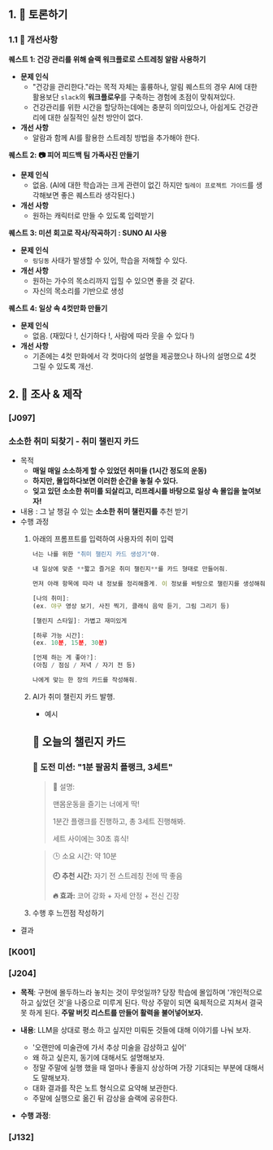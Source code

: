 ## 1. 🔵 토론하기

### 1.1 🧩 개선사항

**퀘스트 1: 건강 관리를 위해 슬랙 워크플로로 스트레칭 알람 사용하기**

- **문제 인식**
  - "건강을 관리한다."라는 목적 자체는 훌륭하나, 알림 퀘스트의 경우 AI에 대한 활용보단 `slack`의 **워크플로우**를 구축하는 경험에 초점이 맞춰져있다.
  - 건강관리를 위한 시간을 할당하는데에는 충분히 의미있으나, 아쉽게도 건강관리에 대한 실질적인 실천 방안이 없다.
- **개선 사항**
  - 알람과 함께 AI를 활용한 스트레칭 방법을 추가해야 한다.

**퀘스트 2: 📷 피어 피드백 팀 가족사진 만들기**

- **문제 인식**
  - 없음. (AI에 대한 학습과는 크게 관련이 없긴 하지만 `릴레이 프로젝트 가이드`를 생각해보면 좋은 퀘스트라 생각된다.)
- **개선 사항**
  - 원하는 캐릭터로 만들 수 있도록 입력받기

**퀘스트 3: 미션 회고로 작사/작곡하기 : SUNO AI 사용**

- **문제 인식**
  - `링딩동` 사태가 발생할 수 있어, 학습을 저해할 수 있다.
- **개선 사항**
  - 원하는 가수의 목소리까지 입힐 수 있으면 좋을 것 같다.
  - 자신의 목소리를 기반으로 생성

**퀘스트 4: 일상 속 4컷만화 만들기**

- **문제 인식**
  - 없음. (재밌다 !, 신기하다 !, 사람에 따라 웃을 수 있다 !)
- **개선 사항**
  - 기존에는 4컷 만화에서 각 컷마다의 설명을 제공했으나 하나의 설명으로 4컷 그릴 수 있도록 개선.

## 2. 🔵 조사 & 제작

### [J097]

### 소소한 취미 되찾기 - 취미 챌린지 카드

- 목적
    - **매일 매일 소소하게 할 수 있었던 취미들 (1시간 정도의 운동)**
    - **하지만, 몰입하다보면 이러한 순간을 놓칠 수 있다.**
    - **잊고 있던 소소한 취미를 되살리고, 리프레시를 바탕으로 일상 속 몰입을 높여보자!**
- 내용 : 그 날 챙길 수 있는 **소소한 취미 챌린지를** 추천 받기
- 수행 과정
    1. 아래의 프롬프트를 입력하여 사용자의 취미 입력
        
        ```jsx
        너는 나를 위한 "취미 챌린지 카드 생성기"야.
        
        내 일상에 맞춘 **짧고 즐거운 취미 챌린지**를 카드 형태로 만들어줘.
        
        먼저 아래 항목에 따라 내 정보를 정리해줄게. 이 정보를 바탕으로 챌린지를 생성해줘.
        
        [나의 취미]:  
        (ex. 야구 영상 보기, 사진 찍기, 클래식 음악 듣기, 그림 그리기 등)
        
        [챌린지 스타일]: 가볍고 재미있게
        
        [하루 가능 시간]:  
        (ex. 10분, 15분, 30분)
        
        [언제 하는 게 좋아?]:  
        (아침 / 점심 / 저녁 / 자기 전 등)
        
        나에게 맞는 한 장의 카드를 작성해줘.
        ```
        
    2. AI가 취미 챌린지 카드 발행.
        - 예시
        
        ## 🎯 오늘의 챌린지 카드
        
        ### 🧗 **도전 미션: "1분 팔꿈치 플랭크, 3세트"**
        
        > 🧩 설명:
        > 
        > 
        > 맨몸운동을 즐기는 너에게 딱!
        > 
        > 1분간 플랭크를 진행하고, 총 3세트 진행해봐.
        > 
        > 세트 사이에는 30초 휴식!
        > 
        
        > 🕒 소요 시간: 약 10분
        > 
        > 
        > **🕘 추천 시간:** 자기 전 스트레칭 전에 딱 좋음
        > 
        > **🔥 효과:** 코어 강화 + 자세 안정 + 전신 긴장
        > 
    3. 수행 후 느낀점 작성하기
- 결과

### [K001]

### [J204]

- **목적**: 구현에 몰두하느라 놓치는 것이 무엇일까? 당장 학습에 몰입하며 '개인적으로 하고 싶었던 것'을 나중으로 미루게 된다. 막상 주말이 되면 육체적으로 지쳐서 결국 못 하게 된다. **주말 버킷 리스트를 만들어 활력을 불어넣어보자.**

- **내용**: LLM을 상대로 평소 하고 싶지만 미뤄둔 것들에 대해 이야기를 나눠 보자.
	- '오랜만에 미술관에 가서 추상 미술을 감상하고 싶어'
	- 왜 하고 싶은지, 동기에 대해서도 설명해보자.
	- 정말 주말에 실행 했을 때 얼마나 좋을지 상상하며 가장 기대되는 부분에 대해서도 말해보자.
	- 대화 결과를 작은 노트 형식으로 요약해 보관한다.
	- 주말에 실행으로 옮긴 뒤 감상을 슬랙에 공유한다.

- **수행 과정**:


### [J132]
